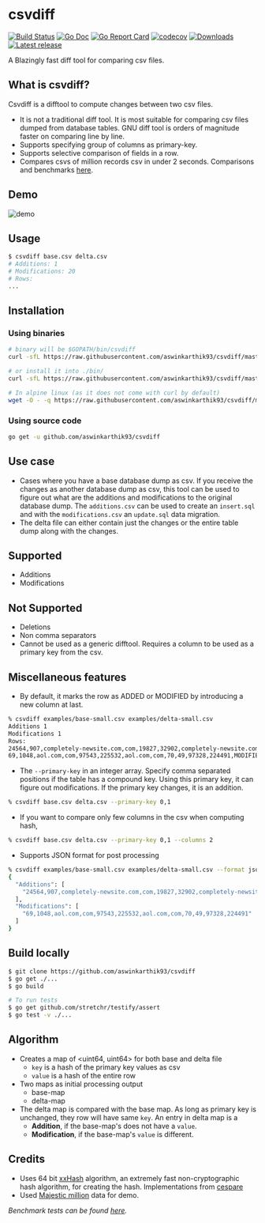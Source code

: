 # csvdiff

[![Build Status](https://travis-ci.org/aswinkarthik93/csvdiff.svg?branch=master)](https://travis-ci.org/aswinkarthik93/csvdiff)
[![Go Doc](https://godoc.org/github.com/aswinkarthik93/csvdiff?status.svg)](https://godoc.org/github.com/aswinkarthik93/csvdiff)
[![Go Report Card](https://goreportcard.com/badge/github.com/aswinkarthik93/csvdiff)](https://goreportcard.com/report/github.com/aswinkarthik93/csvdiff)
[![codecov](https://codecov.io/gh/aswinkarthik93/csvdiff/branch/master/graph/badge.svg)](https://codecov.io/gh/aswinkarthik93/csvdiff)
[![Downloads](https://img.shields.io/github/downloads/aswinkarthik93/csvdiff/latest/total.svg)](https://github.com/aswinkarthik93/csvdiff/releases)
[![Latest release](https://img.shields.io/github/release/aswinkarthik93/csvdiff.svg)](https://github.com/aswinkarthik93/csvdiff/releases)

A Blazingly fast diff tool for comparing csv files.

## What is csvdiff?

Csvdiff is a difftool to compute changes between two csv files.

- It is not a traditional diff tool. It is most suitable for comparing csv files dumped from database tables. GNU diff tool is orders of magnitude faster on comparing line by line.
- Supports specifying group of columns as primary-key.
- Supports selective comparison of fields in a row.
- Compares csvs of million records csv in under 2 seconds. Comparisons and benchmarks [here](/benchmark).

## Demo

![demo](/demo/csvdiff.gif)

## Usage

```bash
$ csvdiff base.csv delta.csv
# Additions: 1
# Modifications: 20
# Rows:
...
```

## Installation

### Using binaries

```bash
# binary will be $GOPATH/bin/csvdiff
curl -sfL https://raw.githubusercontent.com/aswinkarthik93/csvdiff/master/install.sh | sh -s -- -b $GOPATH/bin

# or install it into ./bin/
curl -sfL https://raw.githubusercontent.com/aswinkarthik93/csvdiff/master/install.sh | sh -s

# In alpine linux (as it does not come with curl by default)
wget -O - -q https://raw.githubusercontent.com/aswinkarthik93/csvdiff/master/install.sh | sh -s
```

### Using source code

```bash
go get -u github.com/aswinkarthik93/csvdiff
```

## Use case

- Cases where you have a base database dump as csv. If you receive the changes as another database dump as csv, this tool can be used to figure out what are the additions and modifications to the original database dump. The `additions.csv` can be used to create an `insert.sql` and with the `modifications.csv` an `update.sql` data migration.
- The delta file can either contain just the changes or the entire table dump along with the changes.

## Supported

- Additions
- Modifications

## Not Supported

- Deletions
- Non comma separators
- Cannot be used as a generic difftool. Requires a column to be used as a primary key from the csv.

## Miscellaneous features

- By default, it marks the row as ADDED or MODIFIED by introducing a new column at last.

```bash
% csvdiff examples/base-small.csv examples/delta-small.csv
Additions 1
Modifications 1
Rows:
24564,907,completely-newsite.com,com,19827,32902,completely-newsite.com,com,1621,909,19787,32822,ADDED
69,1048,aol.com,com,97543,225532,aol.com,com,70,49,97328,224491,MODIFIED
```

- The `--primary-key` in an integer array. Specify comma separated positions if the table has a compound key. Using this primary key, it can figure out modifications. If the primary key changes, it is an addition.

```bash
% csvdiff base.csv delta.csv --primary-key 0,1
```

- If you want to compare only few columns in the csv when computing hash,

```bash
% csvdiff base.csv delta.csv --primary-key 0,1 --columns 2
```

- Supports JSON format for post processing

```bash
% csvdiff examples/base-small.csv examples/delta-small.csv --format json
{
  "Additions": [
    "24564,907,completely-newsite.com,com,19827,32902,completely-newsite.com,com,1621,909,19787,32822"
  ],
  "Modifications": [
    "69,1048,aol.com,com,97543,225532,aol.com,com,70,49,97328,224491"
  ]
}
```

## Build locally

```bash
$ git clone https://github.com/aswinkarthik93/csvdiff
$ go get ./...
$ go build

# To run tests
$ go get github.com/stretchr/testify/assert
$ go test -v ./...
```

## Algorithm

- Creates a map of <uint64, uint64> for both base and delta file
  - `key` is a hash of the primary key values as csv
  - `value` is a hash of the entire row
- Two maps as initial processing output
  - base-map
  - delta-map
- The delta map is compared with the base map. As long as primary key is unchanged, they row will have same `key`. An entry in delta map is a
  - **Addition**, if the base-map's does not have a `value`.
  - **Modification**, if the base-map's `value` is different.

## Credits

- Uses 64 bit [xxHash](https://cyan4973.github.io/xxHash/) algorithm, an extremely fast non-cryptographic hash algorithm, for creating the hash. Implementations from [cespare](https://github.com/cespare/xxhash)
- Used [Majestic million](https://blog.majestic.com/development/majestic-million-csv-daily/) data for demo.

_Benchmark tests can be found [here](/benchmark)._
